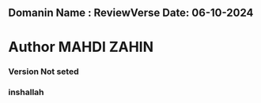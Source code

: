 ## Domanin Name : ReviewVerse Date: 06-10-2024 
# Author MAHDI ZAHIN
### Version Not seted
### inshallah
